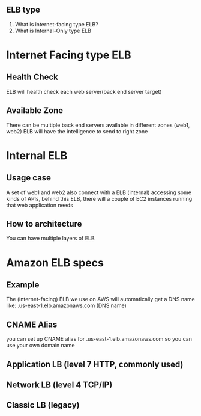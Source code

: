 ## ELB type
1. What is internet-facing type ELB?
2. What is  Internal-Only type ELB


# Internet Facing type ELB
## Health Check
ELB will health check each web server(back end server target)

## Available Zone
There can be multiple back end servers available in different zones (web1, web2)
ELB will have the intelligence to send to right zone


# Internal ELB
## Usage case
A set of web1 and web2 also connect with a ELB (internal) accessing some kinds of APIs, behind this ELB, there will a couple of EC2 instances running that web application needs

## How to architecture
You can have multiple layers of ELB


# Amazon ELB specs
## Example
The (internet-facing) ELB we use on AWS will automatically get a DNS name like:
<random>.us-east-1.elb.amazonaws.com  (DNS name)

## CNAME Alias
you can set up CNAME alias for <random>.us-east-1.elb.amazonaws.com so you can use your own domain name


## Application LB (level 7 HTTP, commonly used)
## Network LB (level 4 TCP/IP)
## Classic LB (legacy)
